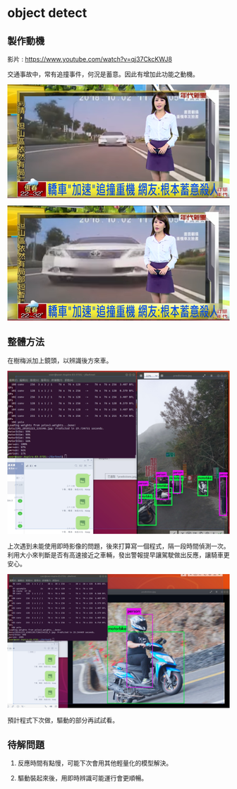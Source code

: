 # object detect

## 製作動機

影片 : <https://www.youtube.com/watch?v=qj37CkcKWJ8>

交通事故中，常有追撞事件，何況是蓄意。因此有增加此功能之動機。

![image](https://github.com/NKUSTMCU/MCU/blob/master/software/server/Ver1.0/object%20detect/img/sc0.PNG)


![image](https://github.com/NKUSTMCU/MCU/blob/master/software/server/Ver1.0/object%20detect/img/sc1.PNG)


## 整體方法

在樹梅派加上鏡頭，以辨識後方來車。 
 
![image](https://github.com/NKUSTMCU/MCU/blob/master/software/server/Ver1.0/object%20detect/img/1545844909358.jpg)


 上次遇到未能使用即時影像的問題，後來打算寫一個程式，隔一段時間偵測一次。利用大小來判斷是否有高速接近之車輛，發出警報提早讓駕駛做出反應，讓騎車更安心。

![image](https://github.com/NKUSTMCU/MCU/blob/master/software/server/Ver1.0/object%20detect/img/1545844786149.jpg)

預計程式下次做，驅動的部分再試試看。


## 待解問題

1. 反應時間有點慢，可能下次會用其他輕量化的模型解決。

2. 驅動裝起來後，用即時辨識可能運行會更順暢。
